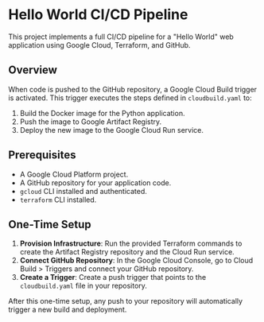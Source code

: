 # Hello World CI/CD Pipeline

This project implements a full CI/CD pipeline for a "Hello World" web application using Google Cloud, Terraform, and GitHub.

## Overview

When code is pushed to the GitHub repository, a Google Cloud Build trigger is activated. This trigger executes the steps defined in `cloudbuild.yaml` to:
1.  Build the Docker image for the Python application.
2.  Push the image to Google Artifact Registry.
3.  Deploy the new image to the Google Cloud Run service.

## Prerequisites

-   A Google Cloud Platform project.
-   A GitHub repository for your application code.
-   `gcloud` CLI installed and authenticated.
-   `terraform` CLI installed.

## One-Time Setup

1.  **Provision Infrastructure**: Run the provided Terraform commands to create the Artifact Registry repository and the Cloud Run service.
2.  **Connect GitHub Repository**: In the Google Cloud Console, go to Cloud Build > Triggers and connect your GitHub repository.
3.  **Create a Trigger**: Create a push trigger that points to the `cloudbuild.yaml` file in your repository.

After this one-time setup, any push to your repository will automatically trigger a new build and deployment.
